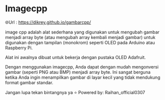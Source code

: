 # Imagecpp
🌐Url : https://dikrey.github.io/gambarcpp/

image cpp adalah alat sederhana yang digunakan untuk mengubah gambar menjadi array byte (atau mengubah array kembali menjadi gambar) untuk digunakan dengan tampilan (monokrom) seperti OLED pada Arduino atau Raspberry Pi.

Alat ini awalnya dibuat untuk bekerja dengan pustaka OLED Adafruit. 

Dengan menggunakan imagecpp, Anda dapat dengan mudah mengonversi gambar (seperti PNG atau BMP) menjadi array byte. Ini sangat berguna ketika Anda ingin menampilkan gambar di layar kecil yang tidak mendukung format gambar standar.

Jangan lupa tekan bintangnya ya ⭐
Powered by: Raihan_official0307
